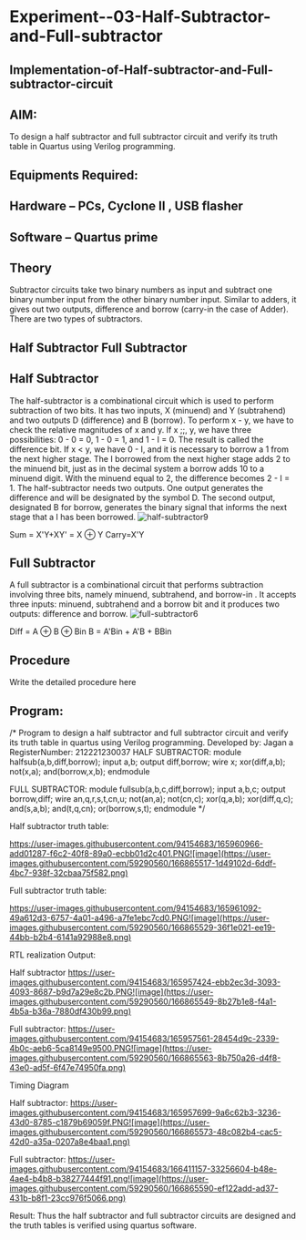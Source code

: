 # Experiment--03-Half-Subtractor-and-Full-subtractor
## Implementation-of-Half-subtractor-and-Full-subtractor-circuit
## AIM:
To design a half subtractor and full subtractor circuit and verify its truth table in Quartus using Verilog programming.

## Equipments Required:
## Hardware – PCs, Cyclone II , USB flasher
## Software – Quartus prime
## Theory
Subtractor circuits take two binary numbers as input and subtract one binary number input from the other binary number input. Similar to adders, it gives out two outputs, difference and borrow (carry-in the case of Adder). There are two types of subtractors.

## Half Subtractor Full Subtractor
## Half Subtractor
The half-subtractor is a combinational circuit which is used to perform subtraction of two bits. It has two inputs, X (minuend) and Y (subtrahend) and two outputs D (difference) and B (borrow). To perform x - y, we have to check the relative magnitudes of x and y. If x ;;, y, we have three possibilities: 0 - 0 = 0, 1 - 0 = 1, and 1 - I = 0. The result is called the difference bit. If x < y, we have 0 - I, and it is necessary to borrow a 1 from the next higher stage. The I borrowed from the next higher stage adds 2 to the minuend bit, just as in the decimal system a borrow adds 10 to a minuend digit. With the minuend equal to 2, the difference becomes 2 - I = 1. The half-subtractor needs two outputs. One output generates the difference and will be designated by the symbol D. The second output, designated B for borrow, generates the binary signal that informs the next stage that a I has been borrowed.
![half-subtractor9](https://user-images.githubusercontent.com/36288975/166112538-58c3bc7c-ee5d-4e6a-ac8d-8e8328efe27a.png)


Sum = X'Y+XY' = X ⊕ Y
Carry=X'Y

## Full Subtractor
A full subtractor is a combinational circuit that performs subtraction involving three bits, namely minuend, subtrahend, and borrow-in . It accepts three inputs: minuend, subtrahend and a borrow bit and it produces two outputs: difference and borrow. 
![full-subtractor6](https://user-images.githubusercontent.com/36288975/166112541-24c68359-3de8-4674-ae22-8272ffc385ed.png)


Diff = A ⊕ B ⊕ Bin B = A'Bin + A'B + BBin

## Procedure



Write the detailed procedure here 


## Program:
/*
Program to design a half subtractor and full subtractor circuit and verify its truth table in quartus using Verilog programming.
Developed by: Jagan a
RegisterNumber:  212221230037
HALF SUBTRACTOR:
module halfsub(a,b,diff,borrow);
input a,b;
output diff,borrow;
wire x;
xor(diff,a,b);
not(x,a);
and(borrow,x,b);
endmodule

FULL SUBTRACTOR:
module fullsub(a,b,c,diff,borrow);
input a,b,c;
output borrow,diff;
wire an,q,r,s,t,cn,u;
not(an,a);
not(cn,c);
xor(q,a,b);
xor(diff,q,c);
and(s,a,b);
and(t,q,cn);
or(borrow,s,t);
endmodule 
*/

Half subtractor truth table:

https://user-images.githubusercontent.com/94154683/165960966-add01287-f6c2-40f8-89a0-ecbb01d2c401.PNG![image](https://user-images.githubusercontent.com/59290560/166865517-1d49102d-6ddf-4bc7-938f-32cbaa75f582.png)


Full subtractor truth table:

https://user-images.githubusercontent.com/94154683/165961092-49a612d3-6757-4a01-a496-a7fe1ebc7cd0.PNG![image](https://user-images.githubusercontent.com/59290560/166865529-36f1e021-ee19-44bb-b2b4-6141a92988e8.png)


RTL realization Output:

Half subtractor
https://user-images.githubusercontent.com/94154683/165957424-ebb2ec3d-3093-4093-8687-b9d7a29e8c2b.PNG![image](https://user-images.githubusercontent.com/59290560/166865549-8b27b1e8-f4a1-4b5a-b36a-7880df430b99.png)



Full subtractor:
https://user-images.githubusercontent.com/94154683/165957561-28454d9c-2339-4b0c-aeb6-5ca8149e9500.PNG![image](https://user-images.githubusercontent.com/59290560/166865563-8b750a26-d4f8-43e0-ad5f-6f47e74950fa.png)



Timing Diagram

Half subtractor:
https://user-images.githubusercontent.com/94154683/165957699-9a6c62b3-3236-43d0-8785-c1879b69059f.PNG![image](https://user-images.githubusercontent.com/59290560/166865573-48c082b4-cac5-42d0-a35a-0207a8e4baa1.png)



Full subtractor:
https://user-images.githubusercontent.com/94154683/166411157-33256604-b48e-4ae4-b4b8-b38277444f91.png![image](https://user-images.githubusercontent.com/59290560/166865590-ef122add-ad37-431b-b8f1-23cc976f5066.png)


Result:
Thus the half subtractor and full subtractor circuits are designed and the truth tables is verified using quartus software.
